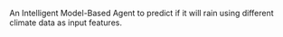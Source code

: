 An Intelligent Model-Based Agent to predict if it will rain using different climate data as input features. 
